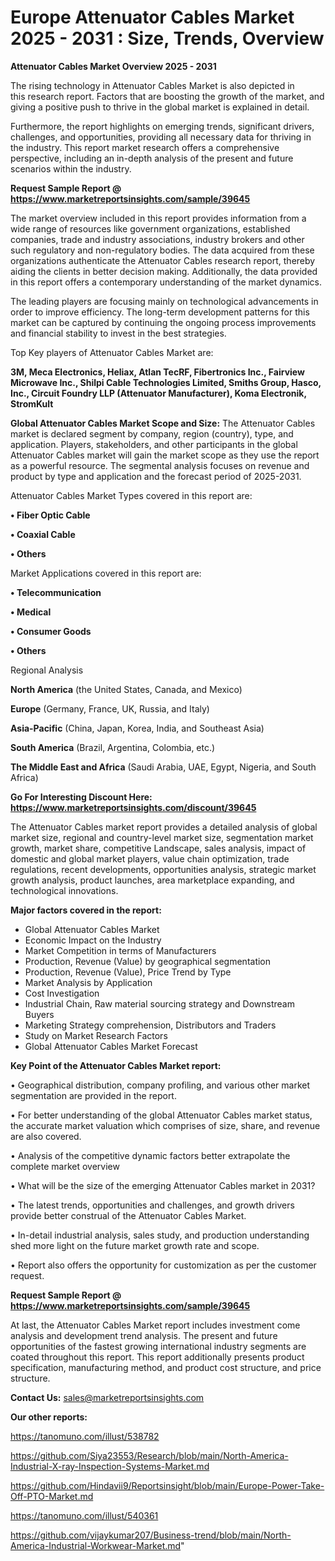 # Europe Attenuator Cables Market 2025 - 2031 : Size, Trends, Overview

<Strong> Attenuator Cables Market Overview 2025 - 2031</strong>

The rising technology in Attenuator Cables Market is also depicted in this research report. Factors that are boosting the growth of the market, and giving a positive push to thrive in the global market is explained in detail.

Furthermore, the report highlights on emerging trends, significant drivers, challenges, and opportunities, providing all necessary data for thriving in the industry. This report market research offers a comprehensive perspective, including an in-depth analysis of the present and future scenarios within the industry.

<strong>Request Sample Report @ <a href=https://www.marketreportsinsights.com/sample/39645>https://www.marketreportsinsights.com/sample/39645</a></strong>

The market overview included in this report provides information from a wide range of resources like government organizations, established companies, trade and industry associations, industry brokers and other such regulatory and non-regulatory bodies. The data acquired from these organizations authenticate the Attenuator Cables research report, thereby aiding the clients in better decision making. Additionally, the data provided in this report offers a contemporary understanding of the market dynamics.

The leading players are focusing mainly on technological advancements in order to improve efficiency. The long-term development patterns for this market can be captured by continuing the ongoing process improvements and financial stability to invest in the best strategies.

Top Key players of Attenuator Cables Market are:

<strong>3M, Meca Electronics, Heliax, Atlan TecRF, Fibertronics Inc., Fairview Microwave Inc., Shilpi Cable Technologies Limited, Smiths Group, Hasco, Inc., Circuit Foundry LLP (Attenuator Manufacturer), Koma Electronik, StromKult</strong>

<strong><b>Global Attenuator Cables Market Scope and Size:</b></strong>
The Attenuator Cables market is declared segment by company, region (country), type, and application. Players, stakeholders, and other participants in the global Attenuator Cables market will gain the market scope as they use the report as a powerful resource. The segmental analysis focuses on revenue and product by type and application and the forecast period of 2025-2031.

Attenuator Cables Market Types covered in this report are:

<strong>•  Fiber Optic Cable

•  Coaxial Cable

•  Others</strong>

Market Applications covered in this report are:

<strong>•  Telecommunication

•  Medical

•  Consumer Goods

•  Others</strong> 

Regional Analysis

<strong>North America</strong> (the United States, Canada, and Mexico)

<strong>Europe</strong> (Germany, France, UK, Russia, and Italy)

<strong>Asia-Pacific</strong> (China, Japan, Korea, India, and Southeast Asia)

<strong>South America</strong> (Brazil, Argentina, Colombia, etc.)

<strong>The Middle East and Africa</strong> (Saudi Arabia, UAE, Egypt, Nigeria, and South Africa)

<strong>Go For Interesting Discount Here: <a href=https://www.marketreportsinsights.com/discount/39645>https://www.marketreportsinsights.com/discount/39645</a></strong>

The Attenuator Cables market report provides a detailed analysis of global market size, regional and country-level market size, segmentation market growth, market share, competitive Landscape, sales analysis, impact of domestic and global market players, value chain optimization, trade regulations, recent developments, opportunities analysis, strategic market growth analysis, product launches, area marketplace expanding, and technological innovations.

<strong><b>Major factors covered in the report:</b></strong>
<ul>
  <li>Global Attenuator Cables Market </li>
  <li>Economic Impact on the Industry</li>
  <li>Market Competition in terms of Manufacturers</li>
  <li>Production, Revenue (Value) by geographical segmentation</li>
  <li>Production, Revenue (Value), Price Trend by Type</li>
  <li>Market Analysis by Application</li>
  <li>Cost Investigation</li>
  <li>Industrial Chain, Raw material sourcing strategy and Downstream Buyers</li>
  <li>Marketing Strategy comprehension, Distributors and Traders</li>
  <li>Study on Market Research Factors</li>
  <li>Global Attenuator Cables Market Forecast</li>
</ul>

<strong><b>Key Point of the Attenuator Cables Market report:</b></strong>

• Geographical distribution, company profiling, and various other market segmentation are provided in the report.

• For better understanding of the global Attenuator Cables market status, the accurate market valuation which comprises of size, share, and revenue are also covered.

• Analysis of the competitive dynamic factors better extrapolate the complete market overview

• What will be the size of the emerging Attenuator Cables market in 2031?

• The latest trends, opportunities and challenges, and growth drivers provide better construal of the Attenuator Cables Market.

• In-detail industrial analysis, sales study, and production understanding shed more light on the future market growth rate and scope.

• Report also offers the opportunity for customization as per the customer request.

<strong>Request Sample Report @ <a href=https://www.marketreportsinsights.com/sample/39645>https://www.marketreportsinsights.com/sample/39645</a></strong>

At last, the Attenuator Cables Market report includes investment come analysis and development trend analysis. The present and future opportunities of the fastest growing international industry segments are coated throughout this report. This report additionally presents product specification, manufacturing method, and product cost structure, and price structure.

<strong>Contact Us:</strong>
sales@marketreportsinsights.com

<strong>Our other reports:</strong>

<a href=https://tanomuno.com/illust/538782>https://tanomuno.com/illust/538782</a>

<a href=https://github.com/Siya23553/Research/blob/main/North-America-Industrial-X-ray-Inspection-Systems-Market.md>https://github.com/Siya23553/Research/blob/main/North-America-Industrial-X-ray-Inspection-Systems-Market.md</a>

<a href=https://github.com/Hindavii9/Reportsinsight/blob/main/Europe-Power-Take-Off-PTO-Market.md>https://github.com/Hindavii9/Reportsinsight/blob/main/Europe-Power-Take-Off-PTO-Market.md</a>

<a href=https://tanomuno.com/illust/540361>https://tanomuno.com/illust/540361</a>

<a href=https://github.com/vijaykumar207/Business-trend/blob/main/North-America-Industrial-Workwear-Market.md>https://github.com/vijaykumar207/Business-trend/blob/main/North-America-Industrial-Workwear-Market.md</a>"
